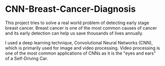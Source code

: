 # CNN-Breast-Cancer-Diagnosis

This project tries to solve a real world problem of detecting early stage breast cancer. Breast cancer is one of the most common causes of cancer and its early detection can help us save thousands of lives annually. 

I used a deep learning technique, Convolutional Neural Networks (CNN), which is primarily used for image and video processing. Video processing is one of the most common applications of CNNs as it is the "eyes and ears" of a Self-Driving Car.


